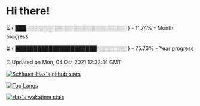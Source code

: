 # Hi there!

⏳ { ███░░░░░░░░░░░░░░░░░░░░░░░░░░░ } - 11.74% - Month progress

⏳ { ██████████████████████░░░░░░░░ } - 75.76% - Year progress

⏰ Updated on Mon, 04 Oct 2021 12:33:01 GMT


[![Schlauer-Hax's github stats](https://github-readme-stats.vercel.app/api?username=Schlauer-Hax&show_icons=true&theme=dark&count_private=true)](https://github.com/Schlauer-Hax)


[![Top Langs](https://github-readme-stats.vercel.app/api/top-langs/?username=Schlauer-Hax&layout=compact&theme=dark)](https://github.com/Schlauer-Hax?tab=repositories)


[![Hax's wakatime stats](https://github-readme-stats.vercel.app/api/wakatime?username=Hax&theme=dark)](https://wakatime.com/@Hax)

